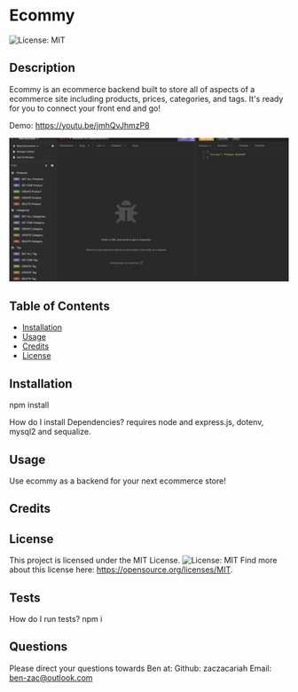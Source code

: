 
# Ecommy
![License: MIT](https://img.shields.io/badge/License-MIT-yellow.svg)

## Description

Ecommy is an ecommerce backend built to store all of aspects of a ecommerce site including products, prices, categories, and tags. It's ready for you to connect your front end  and go!

Demo: https://youtu.be/jmhQvJhmzP8

![alt text](./screenshot.png)

## Table of Contents 

- [Installation](#installation)
- [Usage](#usage)
- [Credits](#credits)
- [License](#license)

## Installation
npm install

How do I install Dependencies?
requires node and express.js, dotenv, mysql2 and sequalize.

## Usage

Use ecommy as a backend for your next ecommerce store!

## Credits




## License 

This project is licensed under the MIT License.
![License: MIT](https://img.shields.io/badge/License-MIT-yellow.svg)
Find more about this license here: https://opensource.org/licenses/MIT.

        

## Tests

How do I run tests?
npm i

## Questions

Please direct your questions towards Ben at:
Github: zaczacariah
Email: ben-zac@outlook.com

    
